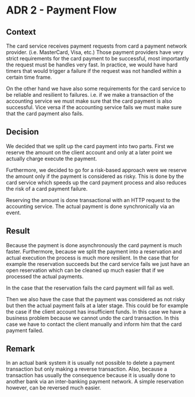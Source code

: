 # ADR 2 - Payment Flow

## Context

The card service receives payment requests from card a payment network provider. (i.e. MasterCard, Visa, etc.) Those payment providers have very strict requirements for the card payment to be successful, most importantly the request must be handles very fast. In practice, we would have hard timers that would trigger a failure if the request was not handled within a certain time frame.

On the other hand we have also some requirements for the card service to be reliable and resilient to failures. i.e. if we make a transaction of the accounting service we must make sure that the card payment is also successful. Vice versa if the accounting service fails we must make sure that the card payment also fails.

## Decision

We decided that we split up the card payment into two parts. First we reserve the amount on the client account and only at a later point we actually charge execute the payment.

Furthermore, we decided to go for a risk-based approach were we reserve the amount only if the payment is considered as risky. This is done by the card service which speeds up the card payment process and also reduces the risk of a card payment failure.

Reserving the amount is done transactional with an HTTP request to the accounting service. The actual payment is done synchronically via an event.

## Result

Because the payment is done asynchronously the card payment is much faster. Furthermore, because we split the payment into a reservation and actual execution the process is much more resilient. In the case that for example the reservation succeeds but the card service fails we just have an open reservation which can be cleaned up much easier that if we processed the actual payments.

In the case that the reservation fails the card payment will fail as well.

Then we also have the case that the payment was considered as not risky but then the actual payment fails at a later stage. This could be for example the case if the client account has insufficient funds. In this case we have a business problem because we cannot undo the card transaction. In this case we have to contact the client manually and inform him that the card payment failed.

## Remark

In an actual bank system it is usually not possible to delete a payment transaction but only making a reverse transaction. Also, because a transaction has usually the consequence because it is usually done to another bank via an inter-banking payment network. A simple reservation however, can be reversed much easier.
